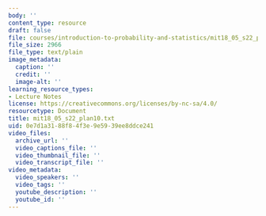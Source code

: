 ```yaml
---
body: ''
content_type: resource
draft: false
file: courses/introduction-to-probability-and-statistics/mit18_05_s22_plan10.txt
file_size: 2966
file_type: text/plain
image_metadata:
  caption: ''
  credit: ''
  image-alt: ''
learning_resource_types:
- Lecture Notes
license: https://creativecommons.org/licenses/by-nc-sa/4.0/
resourcetype: Document
title: mit18_05_s22_plan10.txt
uid: 0e7d1a31-88f8-4f3e-9e59-39ee8ddce241
video_files:
  archive_url: ''
  video_captions_file: ''
  video_thumbnail_file: ''
  video_transcript_file: ''
video_metadata:
  video_speakers: ''
  video_tags: ''
  youtube_description: ''
  youtube_id: ''
---
```

